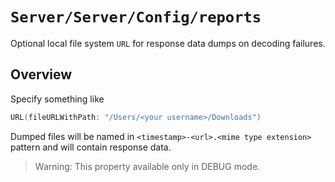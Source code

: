 # ``Server/Server/Config/reports``

Optional local file system `URL` for response data dumps on decoding failures.

## Overview

Specify something like

```swift
URL(fileURLWithPath: "/Users/<your username>/Downloads")
```

Dumped files will be named in `<timestamp>-<url>.<mime type extension>` pattern and will contain response data. 

> Warning: This property available only in DEBUG mode.
